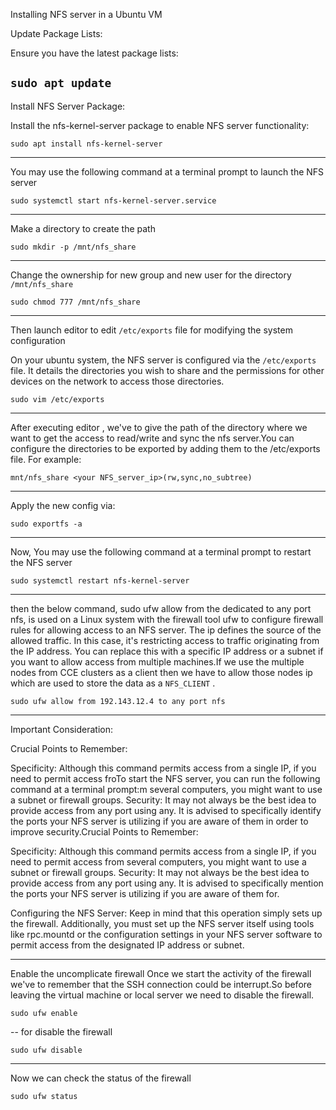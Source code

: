Installing NFS server in a Ubuntu VM 

Update Package Lists:

Ensure you have the latest package lists: 

`sudo apt update` 
--------------------

Install NFS Server Package:

Install the nfs-kernel-server package to enable NFS server functionality:

`sudo apt install nfs-kernel-server`

--------------------

You may use the following command at a terminal prompt to launch the NFS server

`sudo systemctl start nfs-kernel-server.service`

--------------------
Make a directory to create the path

`sudo mkdir -p /mnt/nfs_share`

--------------------
Change the ownership for new group and new user for the directory `/mnt/nfs_share`

`sudo chmod 777 /mnt/nfs_share`

--------------------

Then launch editor to  edit `/etc/exports` file for modifying the system configuration 

On your ubuntu system, the NFS server is configured via the `/etc/exports` file. It details the directories you wish to share and the permissions for other devices on the network to access those directories.

`sudo vim /etc/exports`

--------------------
After executing editor , we've to give the path of the directory where we want to get the access to read/write and sync the nfs server.You can configure the directories to be exported by adding them to the /etc/exports file. For example:

`mnt/nfs_share <your NFS_server_ip>(rw,sync,no_subtree)`

--------------------


 Apply the new config via:

`sudo exportfs -a`

--------------------

Now, You may use the following command at a terminal prompt to restart the NFS server

`sudo systemctl restart nfs-kernel-server`

--------------------

then the below command, sudo ufw allow from the dedicated to any port nfs, is used on a Linux system with the firewall tool ufw to configure firewall rules for allowing access to an NFS server. The ip defines the source of the allowed traffic. In this case, it's restricting access to traffic originating from the IP address. You can replace this with a specific IP address or a subnet if you want to allow access from multiple machines.If we use the multiple nodes from CCE clusters as a client then we have to allow those nodes ip which are used to store the data as a `NFS_CLIENT` .

`sudo ufw allow from 192.143.12.4 to any port nfs`

--------------------
Important Consideration:

Crucial Points to Remember:

Specificity: Although this command permits access from a single IP, if you need to permit access froTo start the NFS server, you can run the following command at a terminal prompt:m several computers, you might want to use a subnet or firewall groups.
Security: It may not always be the best idea to provide access from any port using any. It is advised to specifically identify the ports your NFS server is utilizing if you are aware of them in order to improve security.Crucial Points to Remember:

Specificity: Although this command permits access from a single IP, if you need to permit access from several computers, you might want to use a subnet or firewall groups.
Security: It may not always be the best idea to provide access from any port using any. It is advised to specifically mention the ports your NFS server is utilizing if you are aware of them for.

Configuring the NFS Server: Keep in mind that this operation simply sets up the firewall. Additionally, you must set up the NFS server itself using tools like rpc.mountd or the configuration settings in your NFS server software to permit access from the designated IP address or subnet.

--------------------
Enable the uncomplicate firewall 
Once we start the activity of the firewall we've to remember that the SSH connection could be interrupt.So before leaving the virtual machine or local server we need to disable the firewall.

`sudo ufw enable `

--
for disable the firewall 

`sudo ufw disable `

--------------------
Now we can check the status of the firewall

`sudo ufw status `























